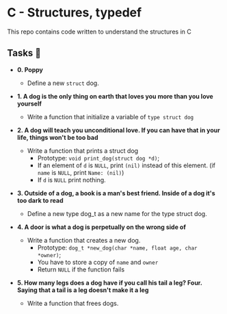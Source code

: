 # C - Structures, typedef

This repo contains code written to understand the structures in C

## Tasks :page_with_curl:

* **0. Poppy**
  * Define a new `struct` dog.

* **1. A dog is the only thing on earth that loves you more than you love yourself**
  * Write a function that initialize a variable of `type struct dog`

* **2. A dog will teach you unconditional love. If you can have that in your life, things won't be too bad**
  * Write a function that prints a struct dog
    * Prototype: `void print_dog(struct dog *d)`;
    * If an element of `d` is `NULL`, print `(nil)` instead of this element. (if `name` is `NULL`, print `Name: (nil)`)
    * If `d` is `NULL` print nothing.
 
* **3. Outside of a dog, a book is a man's best friend. Inside of a dog it's too dark to read**
  * Define a new type dog_t as a new name for the type struct dog.

* **4. A door is what a dog is perpetually on the wrong side of**
  * Write a function that creates a new dog.
    * Prototype: `dog_t *new_dog(char *name, float age, char *owner)`;
    * You have to store a copy of `name` and `owner`
    * Return `NULL` if the function fails

* **5. How many legs does a dog have if you call his tail a leg? Four. Saying that a tail is a leg doesn't make it a leg**
  * Write a function that frees dogs.



